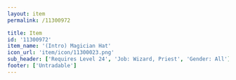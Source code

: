 ```yaml
---
layout: item
permalink: /11300972

title: Item
id: '11300972'
item_name: '(Intro) Magician Hat'
icon_url: 'item/icon/11300023.png'
sub_header: ['Requires Level 24', 'Job: Wizard, Priest', 'Gender: All']
footer: ['Untradable']
---
```

